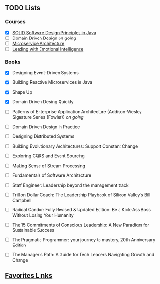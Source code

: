 ## TODO Lists

### Courses

- [X] [SOLID Software Design Principles in Java](https://app.pluralsight.com/library/courses/solid-software-design-principles-java/table-of-contents)
- [ ] [Domain Driven Design](https://app.pluralsight.com/paths/skills/domain-driven-design) _on going_
- [ ] [Microservice Architecture](https://app.pluralsight.com/paths/skills/microservices-architecture)
- [ ] [Leading with Emotional Intelligence](https://app.pluralsight.com/library/courses/leading-emotional-intelligence/table-of-contents)

### Books
 - [X] Designing Event-Driven Systems
 - [X] Building Reactive Microservices in Java
 - [X] Shape Up
 - [X] Domain Driven Desing Quickly
 - [ ] Patterns of Enterprise Application Architecture (Addison-Wesley Signature Series (Fowler)) _on going_
 - [ ] Domain Driven Design in Practice
 - [ ] Designing Distributed Systems
 - [ ] Building Evolutionary Architectures: Support Constant Change
 - [ ] Exploring CQRS and Event Sourcing
 - [ ] Making Sense of Stream Processing
 - [ ] Fundamentals of Software Architecture
 - [ ] Staff Engineer: Leadership beyond the management track
 - [ ] Trillion Dollar Coach: The Leadership Playbook of Silicon Valley's Bill Campbell 
 - [ ] Radical Candor: Fully Revised & Updated Edition: Be a Kick-Ass Boss Without Losing Your Humanity 
 - [ ] The 15 Commitments of Conscious Leadership: A New Paradigm for Sustainable Success
 - [ ] The Pragmatic Programmer: your journey to mastery, 20th Anniversary Edition
 - [ ] The Manager's Path: A Guide for Tech Leaders Navigating Growth and Change
 


## [Favorites Links](./FAVORITES.MD)
 
